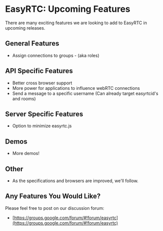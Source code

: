 EasyRTC: Upcoming Features
==========================

There are many exciting features we are looking to add to EasyRTC in upcoming releases.


General Features
----------------

 - Assign connections to groups - (aka roles)


API Specific Features
---------------------

 - Better cross browser support
 - More power for applications to influence webRTC connections
 - Send a message to a specific username (Can already target easyrtcid's and rooms)


Server Specific Features
------------------------

 - Option to minimize easyrtc.js


Demos
-----
 - More demos!


Other
-----

 - As the specifications and browsers are improved, we'll follow.

Any Features You Would Like?
----------------------------
Please feel free to post on our discussion forum:

 * [https://groups.google.com/forum/#!forum/easyrtc](https://groups.google.com/forum/#!forum/easyrtc)
